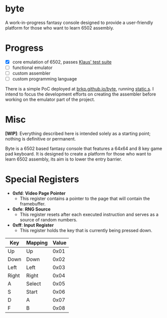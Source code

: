 # byte

A work-in-progress fantasy console designed to provide a user-friendly platform for those who want to learn 6502 assembly.

# Progress

- [x] core emulation of 6502, passes [Klaus' test suite](https://github.com/Klaus2m5/6502_65C02_functional_tests)
- [ ] functional emulator
- [ ] custom assembler
- [ ] custom programming language

There is a simple PoC deployed at [brkp.github.io/byte](https://brkp.github.io/byte), running [static.s](byte_emu/assets/static.s). I intend to focus the development efforts on creating the assembler before working on the emulator part of the project.

# Misc

**[WIP]**: Everything described here is intended solely as a starting point; nothing is definitive or permanent.

Byte is a 6502 based fantasy console that features a 64x64 and 8 key game pad keyboard. It is designed to create a platform for those who want to learn 6502 assembly, its aim is to lower the entry barrier.

# Special Registers

* **0xfd**: **Video Page Pointer**
  -  This register contains a pointer to the page that will contain the framebuffer.
* **0xfe**: **RNG Source**
  - This register resets after each executed instruction and serves as a source of random numbers.
* **0xff**: **Input Register**
  - This register holds the key that is currently being pressed down.

|Key  |Mapping|Value|
|-----|-------|-----|
|Up   |Up     |0x01 |
|Down |Down   |0x02 |
|Left |Left   |0x03 |
|Right|Right  |0x04 |
|A    |Select |0x05 |
|S    |Start  |0x06 |
|D    |A      |0x07 |
|F    |B      |0x08 |
